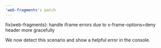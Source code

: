 ```yaml
---
'web-fragments': patch
---
```


fix(web-fragments): handle iframe errors due to x-frame-options=deny header more gracefully

We now detect this scenario and show a helpful error in the console.
